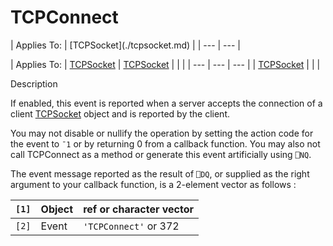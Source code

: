 




<h1 class="heading"><span class="name">TCPConnect</span></h1>
| Applies To: | [TCPSocket](./tcpsocket.md) |
| --- | ---  |

| Applies To: | [TCPSocket](./tcpsocket.md) | [TCPSocket](./tcpsocket.md) |  |  |
| --- | --- | ---  |
| [TCPSocket](./tcpsocket.md) |  |  |


Description


If enabled, this event is reported when a server accepts the connection of a client [TCPSocket](./tcpsocket.md) object and is reported by the client.


You may not disable or nullify the operation by setting the action code for the event to `¯1` or by returning 0 from a callback function. You may also not call TCPConnect as a method or generate this event artificially using `⎕NQ`.


The event message reported as the result of `⎕DQ`, or supplied as the right argument to your callback function, is a 2-element vector as follows :

| `[1]` | Object | ref or character vector |
| --- | --- | ---  |
| `[2]` | Event | `'TCPConnect'` or 372 |



